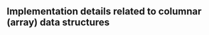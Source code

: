 <!--- 
  Licensed to the Apache Software Foundation (ASF) under one 
  or more contributor license agreements.  See the NOTICE file 
  distributed with this work for additional information 
  regarding copyright ownership.  The ASF licenses this file 
  to you under the Apache License, Version 2.0 (the 
  "License"); you may not use this file except in compliance 
  with the License.  You may obtain a copy of the License at 
 
    http://www.apache.org/licenses/LICENSE-2.0 
 
  Unless required by applicable law or agreed to in writing, 
  software distributed under the License is distributed on an 
  "AS IS" BASIS, WITHOUT WARRANTIES OR CONDITIONS OF ANY 
  KIND, either express or implied.  See the License for the 
  specific language governing permissions and limitations 
  under the License. 
--> 
 
## Implementation details related to columnar (array) data structures 
